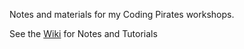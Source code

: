 Notes and materials for my Coding Pirates workshops.

See the [Wiki](../../wiki) for Notes and Tutorials

